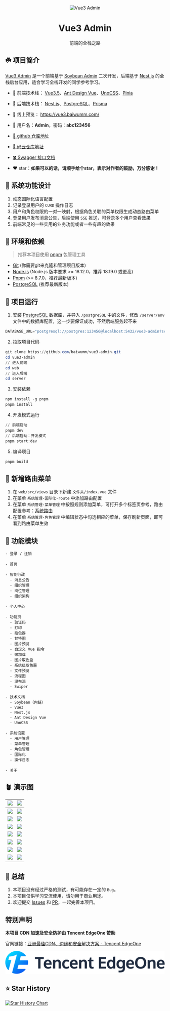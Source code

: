 <p align="center"><img width="100" src="./web/public/logo.png" alt="Vue3 Admin"></p>
<h1 align="center">Vue3 Admin</h1>
<p align="center">前端的全栈之路</p>

## ☘️ 项目简介
[Vue3 Admin](https://vue3.baiwumm.com/) 是一个前端基于 [Soybean Admin](https://docs.soybeanjs.cn/) 二次开发，后端基于 [Nest.js](https://nestjs.com/) 的全栈后台应用，适合学习全栈开发的同学参考学习。

- 🍁 前端技术栈： [Vue3.5](https://cn.vuejs.org/)、[Ant Design Vue](https://www.antdv.com/)、[UnoCSS](https://unocss.dev/)、[Pinia](https://pinia.vuejs.org/)


- 🍁 后端技术栈： [Nest.js](https://nestjs.com/)、[PostgreSQL](https://www.postgresql.org/)、[Prisma](https://prisma.yoga/)

- 🍂 线上预览： https://vue3.baiwumm.com/

- 🍃 用户名：**Admin**，密码：**abc123456**

- [🪹 github 仓库地址](https://github.com/baiwumm/vue3-admin/)

- [🪺 码云仓库地址](https://gitee.com/baiwumm/vue3-admin/)

- [🍀 Swagger 接口文档](https://vue3.baiwumm.com/docs)

- ❤️ star：**如果可以的话，请顺手给个star，表示对作者的鼓励，万分感谢！**

## 🌿 系统功能设计
1. 动态国际化语言配置
2. 记录登录用户的 `CURD` 操作日志
3. 用户和角色权限的一对一映射，根据角色关联的菜单权限生成动态路由菜单
4. 登录用户发布消息公告，后端使用 `SSE` 推送，可登录多个用户查看效果
5. 前端常见的一些实用的业务功能或者一些有趣的效果

## 🌳 环境和依赖
> 推荐本项目使用 [pnpm](https://github.com/pnpm/pnpm/) 包管理工具
- [Git](https://git-scm.com/) (你需要git来克隆和管理项目版本)
- [Node.js](https://nodejs.org/) (Node.js 版本要求 >= 18.12.0，推荐 18.19.0 或更高)
- [Pnpm](https://github.com/pnpm/pnpm/) (>= 8.7.0，推荐最新版本)
- [PostgreSQL](https://www.postgresql.org/) (推荐最新版本)

## 🌴 项目运行
1. 安装 [PostgreSQL](https://www.postgresql.org/) 数据库，并导入 `/postgreSQL` 中的文件，修改 `/server/env` 文件中的数据库配置，这一步要保证成功，不然后端服务起不来
```powershell
DATABASE_URL="postgresql://postgres:123456@localhost:5432/vue3-admin?schema=public"
```

2. 拉取项目代码
```powershell
git clone https://github.com/baiwumm/vue3-admin.git
cd vue3-admin
// 进入前端
cd web
// 进入后端
cd server
```

3. 安装依赖
```powershell
npm install -g pnpm
pnpm install
```

4. 开发模式运行
```powershell
// 前端启动
pnpm dev
// 后端启动：开发模式
pnpm start:dev
```

5. 编译项目
```powershell
pnpm build
```

## 🌵 新增路由菜单
1. 在 `web/src/views` 目录下新建 `文件夹/index.vue` 文件
2. 在菜单 `系统管理-国际化-route` 中添加路由配置
3. 在菜单 `系统管理-菜单管理` 中按照规则添加菜单，可打开多个标签页参考，路由配置参考：[系统路由](https://docs.soybeanjs.cn/zh/guide/router/intro.html)
4. 在菜单 `系统管理-角色管理` 中编辑状态中勾选相应的菜单，保存刷新页面，即可看到路由菜单生效

## 🌱 功能模块

```
- 登录 / 注销

- 首页

- 智能行政
  - 消息公告
  - 组织管理
  - 岗位管理
  - 组织架构

- 个人中心

- 功能页
  - 验证码
  - 打印
  - 拾色器
  - 甘特图
  - 图片预览
  - 自定义 Vue 指令
  - 懒加载
  - 图片取色盘
  - 系统级取色器
  - 文件预览
  - 流程图
  - 瀑布流
  - Swiper

- 技术文档
  - Soybean（内链）
  - Vue3
  - Nest.js
  - Ant Design Vue
  - UnoCSS

- 系统设置
  - 用户管理
  - 菜单管理
  - 角色管理
  - 国际化
  - 操作日志

- 关于

```

## 🪴 演示图

| ![](./web/src/assets/demo/1.jpg) | ![](./web/src/assets/demo/2.jpg) |
| ------------------------------------------------------------ | ------------------------------------------------------------ |
| ![](./web/src/assets/demo/3.jpg) | ![](./web/src/assets/demo/4.png) |
| ![](./web/src/assets/demo/5.jpg) | ![](./web/src/assets/demo/6.jpg) |
| ![](./web/src/assets/demo/7.jpg) | ![](./web/src/assets/demo/8.jpg) |
| ![](./web/src/assets/demo/9.jpg) | ![](./web/src/assets/demo/10.jpg) |
| ![](./web/src/assets/demo/11.jpg) | ![](./web/src/assets/demo/12.jpg) |
| ![](./web/src/assets/demo/13.jpg) | ![](./web/src/assets/demo/14.jpg) |
| ![](./web/src/assets/demo/15.jpg) | ![](./web/src/assets/demo/16.jpg) |

## 🍄 总结
1. 本项目没有经过严格的测试，有可能存在一定的 `Bug`。
2. 本项目仅供学习交流使用，请勿用于商业用途。
3. 欢迎提交 [Issues](https://github.com/baiwumm/vue3-admin/issues) 和 [PR](https://github.com/baiwumm/vue3-admin/pulls)，一起完善本项目。

## 特别声明
**本项目 CDN 加速及安全防护由 Tencent EdgeOne 赞助**

官网链接：[亚洲最佳CDN、边缘和安全解决方案 - Tencent EdgeOne](https://edgeone.ai/zh?from=github)

<img alt="EdgeOne" src="./EdgeOne.png"/>

## ⭐ Star History

[![Star History Chart](https://api.star-history.com/svg?repos=baiwumm/vue3-admin&type=Date)](https://star-history.com/#baiwumm/vue3-admin&Date)

